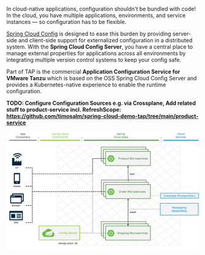 In cloud-native applications, configuration shouldn't be bundled with code!
In the cloud, you have multiple applications, environments, and service instances — so configuration has to be flexible.

[Spring Cloud Config](https://docs.spring.io/spring-cloud-config/docs/current/reference/html/) is designed to ease this burden by providing server-side and client-side support for externalized configuration in a distributed system. 
With the **Spring Cloud Config Server**, you have a central place to manage external properties for applications across all environments by integrating multiple version control systems to keep your config safe.

Part of TAP is the commercial **Application Configuration Service for VMware Tanzu** which is based on the OSS Spring Cloud Config Server and  provides a Kubernetes-native experience to enable the runtime configuration.

**TODO: Configure Configuration Sources e.g. via Crossplane, Add related stuff to product-service incl. RefreshScope: https://github.com/timosalm/spring-cloud-demo-tap/tree/main/product-service**

![Updated architecture with Configuration Service](../images/microservice-architecture-config.png)


